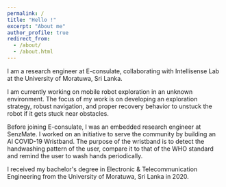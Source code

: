 ```yaml
---
permalink: /
title: "Hello !"
excerpt: "About me"
author_profile: true
redirect_from: 
  - /about/
  - /about.html
---
```


I am a research engineer at E-consulate, collaborating with Intellisense Lab at the University of Moratuwa, Sri Lanka.

I am currently working on mobile robot exploration in an unknown environment. The focus of my work is on developing an exploration strategy, robust navigation, and proper recovery behavior to unstuck the robot if it gets stuck near obstacles.

Before joining E-consulate, I was an embedded research engineer at SenzMate. I worked on an initiative to serve the community by building an AI COVID-19 Wristband. The purpose of the wristband is to detect the handwashing pattern of the user, compare it to that of the WHO standard and remind the user to wash hands periodically.

I received my bachelor's degree in Electronic & Telecommunication Engineering from the University of Moratuwa, Sri Lanka in 2020.

